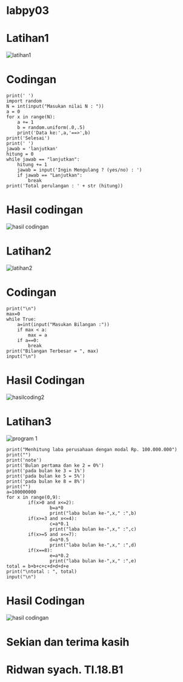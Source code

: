 # labpy03
# Latihan1
![latihan1](https://user-images.githubusercontent.com/46749500/53287677-ee1b8c80-37b2-11e9-94ed-3cae74178a40.png)

# Codingan
```
print(' ')
import random
N = int(input("Masukan nilai N : "))
a = 0
for x in range(N):
    a += 1
    b = random.uniform(.0,.5)
    print('Data ke:',a,'==>',b)
print('Selesai')
print(' ')
jawab = 'lanjutkan'
hitung = 0
while jawab == "lanjutkan":
    hitung += 1
    jawab = input('Ingin Mengulang ? (yes/no) : ')
    if jawab == "Lanjutkan":
        break
print('Total perulangan : ' + str (hitung))
```

# Hasil codingan
![hasil codingan](https://user-images.githubusercontent.com/46749500/53287636-a9dbbc80-37b1-11e9-8043-13169152b9dd.png)

# Latihan2
![latihan2](https://user-images.githubusercontent.com/46749500/53287784-d4c71000-37b3-11e9-9296-4b5b9b2ca9bf.png)

# Codingan
```
print("\n")
max=0
while True:
    a=int(input("Masukan Bilangan :"))
    if max < a:
        max = a
    if a==0:
        break
print("Bilangan Terbesar = ", max)
input("\n")
```
# Hasil Codingan
![hasilcoding2](https://user-images.githubusercontent.com/46749500/53288065-d514da80-37b6-11e9-9627-613c44a72965.png)

# Latihan3
![program 1](https://user-images.githubusercontent.com/46749500/53288204-7a7c7e00-37b8-11e9-8730-80df3981e44e.png)

```
print("Menhitung laba perusahaan dengan modal Rp. 100.000.000")
print("")
print('note')
print('Bulan pertama dan ke 2 = 0%')
print('pada bulan ke 3 = 1%')
print('pada bulan ke 5 = 5%')
print('pada bulan ke 8 = 8%')
print("")
a=100000000
for x in range(0,9):
        if(x>0 and x<=2):
                b=a*0
                print("laba bulan ke-",x," :",b)
        if(x>=3 and x<=4):
                c=a*0.1
                print("laba bulan ke-",x," :",c)
        if(x>=5 and x<=7):
                d=a*0.5
                print("laba bulan ke-",x," :",d)
        if(x==8):
                e=a*0.2
                print("laba bulan ke-",x," :",e)
total = b+b+c+c+d+d+d+e
print("\ntotal : ", total)
input("\n")
```

# Hasil Codingan
![hasil codingan](https://user-images.githubusercontent.com/46749500/53288263-fbd41080-37b8-11e9-95f3-461481ab5974.png)

# Sekian dan terima kasih
# Ridwan syach. TI.18.B1
